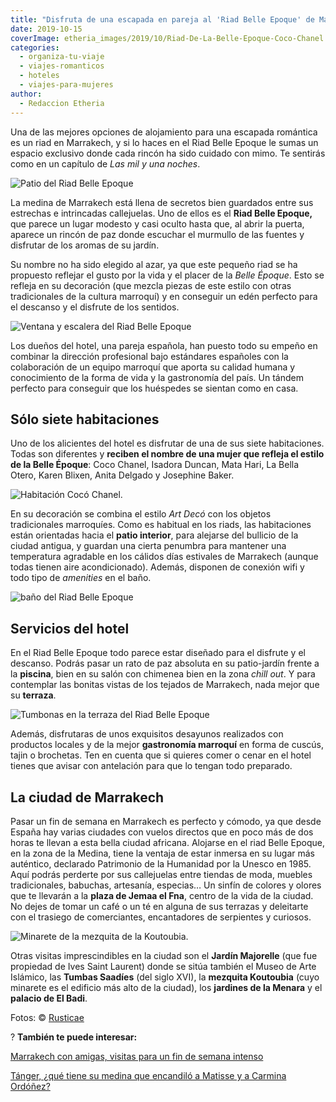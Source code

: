 ```yaml
---
title: "Disfruta de una escapada en pareja al 'Riad Belle Epoque' de Marrakech"
date: 2019-10-15
coverImage: etheria_images/2019/10/Riad-De-La-Belle-Epoque-Coco-Chanel.jpg
categories: 
  - organiza-tu-viaje
  - viajes-romanticos
  - hoteles
  - viajes-para-mujeres
author: 
  - Redaccion Etheria
---
```


Una de las mejores opciones de alojamiento para una escapada romántica es un riad en 
Marrakech, y si lo haces en el Riad Belle Epoque le sumas un espacio exclusivo donde 
cada rincón ha sido cuidado con mimo. Te sentirás como en un capítulo de _Las mil y una 
noches_. 

![Patio del Riad Belle Epoque](etheria_images/2019/10/Riad-De-La-Belle-Epoque-patio-900x599.jpg "Patio interior del Riad Belle Epoque.")

La medina de Marrakech está llena de secretos bien guardados entre sus estrechas e 
intrincadas callejuelas. Uno de ellos es el **Riad Belle Epoque,** que parece un lugar 
modesto y casi oculto hasta que, al abrir la puerta, aparece un rincón de paz donde 
escuchar el murmullo de las fuentes y disfrutar de los aromas de su jardín. 

Su nombre no ha sido elegido al azar, ya que este pequeño riad se ha propuesto reflejar 
el gusto por la vida y el placer de la _Belle Époque_. Esto se refleja en su decoración 
(que mezcla piezas de este estilo con otras tradicionales de la cultura marroquí) y en 
conseguir un edén perfecto para el descanso y el disfrute de los sentidos. 

![Ventana y escalera del Riad Belle Epoque](etheria_images/2019/10/Riad-De-La-Belle-Epoque-decoracion-900x659.jpg "Detalles de decoración del Riad Belle Epoque.")

Los dueños del hotel, una pareja española, han puesto todo su empeño en combinar la 
dirección profesional bajo estándares españoles con la colaboración de un equipo 
marroquí que aporta su calidad humana y conocimiento de la forma de vida y la 
gastronomía del país. Un tándem perfecto para conseguir que los huéspedes se sientan 
como en casa. 

## Sólo siete habitaciones

Uno de los alicientes del hotel es disfrutar de una de sus siete habitaciones. Todas son 
diferentes y **reciben el nombre de una mujer que refleja el estilo de la Belle 
Époque**: Coco Chanel, Isadora Duncan, Mata Hari, La Bella Otero, Karen Blixen, Anita 
Delgado y Josephine Baker. 

![Habitación Cocó Chanel.](etheria_images/2019/10/Riad-De-La-Belle-Epoque-Coco-Chanel-900x599.jpg "Habitación Cocó Chanel.")

En su decoración se combina el estilo _Art Decó_ con los objetos tradicionales 
marroquíes. Como es habitual en los riads, las habitaciones están orientadas hacia el 
**patio interior**, para alejarse del bullicio de la ciudad antigua, y guardan una 
cierta penumbra para mantener una temperatura agradable en los cálidos días estivales de 
Marrakech (aunque todas tienen aire acondicionado). Además, disponen de conexión wifi y 
todo tipo de _amenities_ en el baño. 

![baño del Riad Belle Epoque](etheria_images/2019/10/Riad-De-La-Belle-Epoque-bano-900x599.jpg "Decoración marroquí en uno de los baños.")

## Servicios del hotel

En el Riad Belle Epoque todo parece estar diseñado para el disfrute y el descanso. 
Podrás pasar un rato de paz absoluta en su patio-jardín frente a la **piscina**, bien en 
su salón con chimenea bien en la zona _chill out_. Y para contemplar las bonitas vistas 
de los tejados de Marrakech, nada mejor que su **terraza**. 

![Tumbonas en la terraza del Riad Belle Epoque](etheria_images/2019/10/Riad-De-La-Belle-Epoque-terraza-900x599.jpg "Terraza del Riad.")

Además, disfrutaras de unos exquisitos desayunos realizados con productos locales y de 
la mejor **gastronomía marroquí** en forma de cuscús, tajin o brochetas. Ten en cuenta 
que si quieres comer o cenar en el hotel tienes que avisar con antelación para que lo 
tengan todo preparado. 

## La ciudad de Marrakech

Pasar un fin de semana en Marrakech es perfecto y cómodo, ya que desde España hay varias 
ciudades con vuelos directos que en poco más de dos horas te llevan a esta bella ciudad 
africana. Alojarse en el riad Belle Epoque, en la zona de la Medina, tiene la ventaja de 
estar inmersa en su lugar más auténtico, declarado Patrimonio de la Humanidad por la 
Unesco en 1985. Aquí podrás perderte por sus callejuelas entre tiendas de moda, muebles 
tradicionales, babuchas, artesanía, especias… Un sinfín de colores y olores que te 
llevarán a la **plaza de Jemaa el Fna**, centro de la vida de la ciudad. No dejes de 
tomar un café o un té en alguna de sus terrazas y deleitarte con el trasiego de 
comerciantes, encantadores de serpientes y curiosos. 

![Minarete de la mezquita de la Koutoubia.](etheria_images/2019/10/Riad-de-la-belle-epoque-koutoubia-900x600.jpg "Minarete de la mezquita de la Koutoubia.")

Otras visitas imprescindibles en la ciudad son el **Jardín Majorelle** (que fue 
propiedad de Ives Saint Laurent) donde se sitúa también el Museo de Arte Islámico, las 
**Tumbas Saadíes** (del siglo XVI), la **mezquita Koutoubia** (cuyo minarete es el 
edificio más alto de la ciudad), los **jardines de la Menara** y el **palacio de El 
Badi**. 

Fotos: © [Rusticae](https://www.rusticae.es/hotel/riad-belle-epoque-10199) 

? **También te puede interesar:** 

[Marrakech con amigas, visitas para un fin de semana 
intenso](https://etheriamagazine.com/2018/12/27/viaje-de-amigas-a-marrakech/) 

[](https://etheriamagazine.com/2022/08/16/que-ver-tanger-con-amigas/)[Tánger, ¿qué tiene 
su medina que encandiló a Matisse y a Carmina 
Ordóñez?](https://etheriamagazine.com/2022/08/16/que-ver-tanger-con-amigas/)
